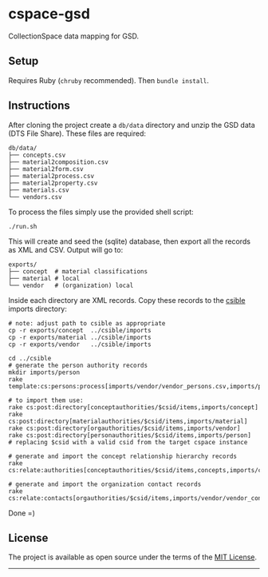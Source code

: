# cspace-gsd

CollectionSpace data mapping for GSD.

Setup
---

Requires Ruby (`chruby` recommended). Then `bundle install`.

Instructions
---

After cloning the project create a `db/data` directory and unzip the GSD data (DTS File Share). These files are required:

```
db/data/
├── concepts.csv
├── material2composition.csv
├── material2form.csv
├── material2process.csv
├── material2property.csv
├── materials.csv
└── vendors.csv
```

To process the files simply use the provided shell script:

```
./run.sh
```

This will create and seed the (sqlite) database, then export all the records as XML and CSV. Output will go to:

```
exports/
├── concept  # material classifications
├── material # local
└── vendor   # (organization) local
```

Inside each directory are XML records. Copy these records to the [csible](https://github.com/lyrasis/csible) imports directory:

```
# note: adjust path to csible as appropriate
cp -r exports/concept  ../csible/imports
cp -r exports/material ../csible/imports
cp -r exports/vendor   ../csible/imports

cd ../csible
# generate the person authority records
mkdir imports/person
rake template:cs:persons:process[imports/vendor/vendor_persons.csv,imports/person]

# to import them use:
rake cs:post:directory[conceptauthorities/$csid/items,imports/concept]
rake cs:post:directory[materialauthorities/$csid/items,imports/material]
rake cs:post:directory[orgauthorities/$csid/items,imports/vendor]
rake cs:post:directory[personauthorities/$csid/items,imports/person]
# replacing $csid with a valid csid from the target cspace instance

# generate and import the concept relationship hierarchy records
rake cs:relate:authorities[conceptauthorities/$csid/items,concepts,imports/concept/concept_hierarchy.csv]

# generate and import the organization contact records
rake cs:relate:contacts[orgauthorities/$csid/items,imports/vendor/vendor_contacts.csv]
```

Done =)

License
---

The project is available as open source under the terms of the [MIT License](http://opensource.org/licenses/MIT).

---